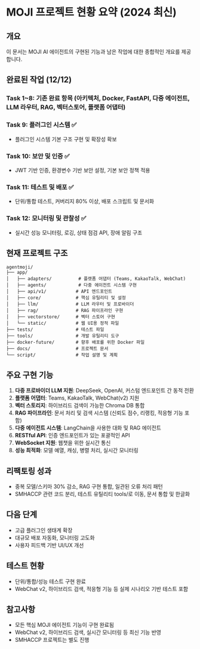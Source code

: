 # MOJI 프로젝트 현황 요약 (2024 최신)

## 개요
이 문서는 MOJI AI 에이전트의 구현된 기능과 남은 작업에 대한 종합적인 개요를 제공합니다.

## 완료된 작업 (12/12)

### Task 1~8: 기존 완료 항목 (아키텍처, Docker, FastAPI, 다중 에이전트, LLM 라우터, RAG, 벡터스토어, 플랫폼 어댑터)

### Task 9: 플러그인 시스템 ✅
- 플러그인 시스템 기본 구조 구현 및 확장성 확보

### Task 10: 보안 및 인증 ✅
- JWT 기반 인증, 환경변수 기반 보안 설정, 기본 보안 정책 적용

### Task 11: 테스트 및 배포 ✅
- 단위/통합 테스트, 커버리지 80% 이상, 배포 스크립트 및 문서화

### Task 12: 모니터링 및 관찰성 ✅
- 실시간 성능 모니터링, 로깅, 상태 점검 API, 장애 알림 구조

## 현재 프로젝트 구조

```
agentmoji/
├── app/
│   ├── adapters/          # 플랫폼 어댑터 (Teams, KakaoTalk, WebChat)
│   ├── agents/            # 다중 에이전트 시스템 구현
│   ├── api/v1/           # API 엔드포인트
│   ├── core/             # 핵심 유틸리티 및 설정
│   ├── llm/              # LLM 라우터 및 프로바이더
│   ├── rag/              # RAG 파이프라인 구현
│   ├── vectorstore/      # 벡터 스토어 구현
│   └── static/           # 웹 UI용 정적 파일
├── tests/                # 테스트 파일
├── tools/                # 개발 유틸리티 도구
├── docker-future/        # 향후 배포를 위한 Docker 파일
├── docs/                 # 프로젝트 문서
└── script/               # 작업 설명 및 계획
```

## 주요 구현 기능

1. **다중 프로바이더 LLM 지원**: DeepSeek, OpenAI, 커스텀 엔드포인트 간 동적 전환
2. **플랫폼 어댑터**: Teams, KakaoTalk, WebChat(v2) 지원
3. **벡터 스토리지**: 하이브리드 검색이 가능한 Chroma DB 통합
4. **RAG 파이프라인**: 문서 처리 및 검색 시스템 (신뢰도 점수, 리랭킹, 적응형 기능 포함)
5. **다중 에이전트 시스템**: LangChain을 사용한 대화 및 RAG 에이전트
6. **RESTful API**: 인증 엔드포인트가 있는 포괄적인 API
7. **WebSocket 지원**: 웹챗을 위한 실시간 통신
8. **성능 최적화**: 모델 예열, 캐싱, 병렬 처리, 실시간 모니터링

## 리팩토링 성과

- 중복 모델/스키마 30% 감소, RAG 구현 통합, 일관된 오류 처리 패턴
- SMHACCP 관련 코드 분리, 테스트 유틸리티 tools/로 이동, 문서 통합 및 한글화

## 다음 단계

- 고급 플러그인 생태계 확장
- 대규모 배포 자동화, 모니터링 고도화
- 사용자 피드백 기반 UI/UX 개선

## 테스트 현황

- 단위/통합/성능 테스트 구현 완료
- WebChat v2, 하이브리드 검색, 적응형 기능 등 실제 시나리오 기반 테스트 포함

## 참고사항

- 모든 핵심 MOJI 에이전트 기능이 구현 완료됨
- WebChat v2, 하이브리드 검색, 실시간 모니터링 등 최신 기능 반영
- SMHACCP 프로젝트는 별도 진행